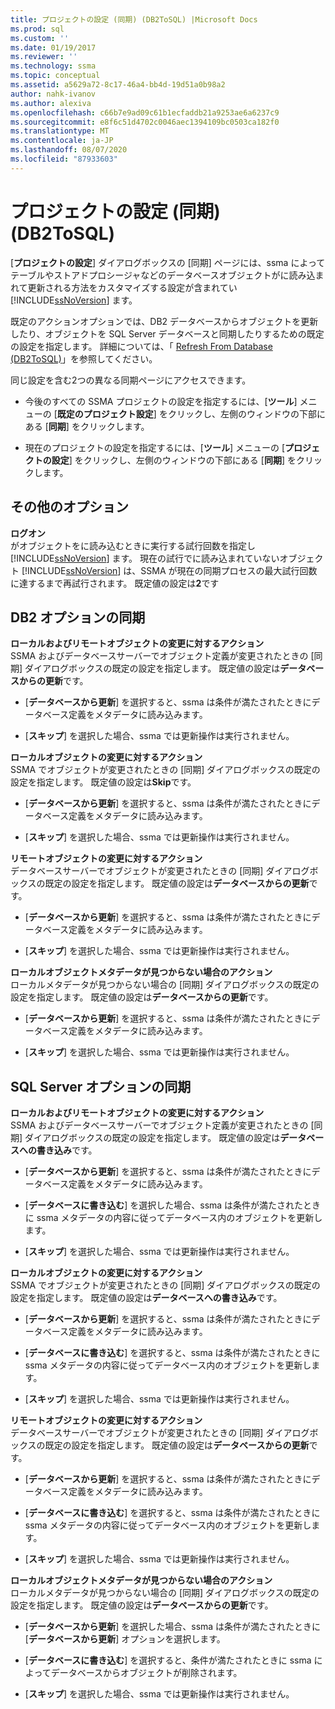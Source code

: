 ```yaml
---
title: プロジェクトの設定 (同期) (DB2ToSQL) |Microsoft Docs
ms.prod: sql
ms.custom: ''
ms.date: 01/19/2017
ms.reviewer: ''
ms.technology: ssma
ms.topic: conceptual
ms.assetid: a5629a72-8c17-46a4-bb4d-19d51a0b98a2
author: nahk-ivanov
ms.author: alexiva
ms.openlocfilehash: c66b7e9ad09c61b1ecfaddb21a9253ae6a6237c9
ms.sourcegitcommit: e8f6c51d4702c0046aec1394109bc0503ca182f0
ms.translationtype: MT
ms.contentlocale: ja-JP
ms.lasthandoff: 08/07/2020
ms.locfileid: "87933603"
---
```

# <a name="project-settingssynchronization-db2tosql"></a>プロジェクトの設定 (同期) (DB2ToSQL)
[**プロジェクトの設定**] ダイアログボックスの [同期] ページには、ssma によってテーブルやストアドプロシージャなどのデータベースオブジェクトがに読み込まれて更新される方法をカスタマイズする設定が含まれてい [!INCLUDE[ssNoVersion](../../includes/ssnoversion-md.md)] ます。  
  
既定のアクションオプションでは、DB2 データベースからオブジェクトを更新したり、オブジェクトを SQL Server データベースと同期したりするための既定の設定を指定します。 詳細については、「 [Refresh From Database &#40;DB2ToSQL&#41;](../../ssma/db2/refresh-from-database-db2tosql.md)」を参照してください。  
  
同じ設定を含む2つの異なる同期ページにアクセスできます。  
  
-   今後のすべての SSMA プロジェクトの設定を指定するには、[**ツール**] メニューの [**既定のプロジェクト設定**] をクリックし、左側のウィンドウの下部にある [**同期**] をクリックします。  
  
-   現在のプロジェクトの設定を指定するには、[**ツール**] メニューの [**プロジェクトの設定**] をクリックし、左側のウィンドウの下部にある [**同期**] をクリックします。  
  
## <a name="miscellaneous-options"></a>その他のオプション  
**ログオン**  
がオブジェクトをに読み込むときに実行する試行回数を指定し [!INCLUDE[ssNoVersion](../../includes/ssnoversion-md.md)] ます。 現在の試行でに読み込まれていないオブジェクト [!INCLUDE[ssNoVersion](../../includes/ssnoversion-md.md)] は、SSMA が現在の同期プロセスの最大試行回数に達するまで再試行されます。 既定値の設定は**2**です  
  
## <a name="synchronization-for-db2-options"></a>DB2 オプションの同期  
**ローカルおよびリモートオブジェクトの変更に対するアクション**  
SSMA およびデータベースサーバーでオブジェクト定義が変更されたときの [同期] ダイアログボックスの既定の設定を指定します。 既定値の設定は**データベースからの更新**です。  
  
-   [**データベースから更新**] を選択すると、ssma は条件が満たされたときにデータベース定義をメタデータに読み込みます。  
  
-   [**スキップ**] を選択した場合、ssma では更新操作は実行されません。  
  
**ローカルオブジェクトの変更に対するアクション**  
SSMA でオブジェクトが変更されたときの [同期] ダイアログボックスの既定の設定を指定します。 既定値の設定は**Skip**です。  
  
-   [**データベースから更新**] を選択すると、ssma は条件が満たされたときにデータベース定義をメタデータに読み込みます。  
  
-   [**スキップ**] を選択した場合、ssma では更新操作は実行されません。  
  
**リモートオブジェクトの変更に対するアクション**  
データベースサーバーでオブジェクトが変更されたときの [同期] ダイアログボックスの既定の設定を指定します。 既定値の設定は**データベースからの更新**です。  
  
-   [**データベースから更新**] を選択すると、ssma は条件が満たされたときにデータベース定義をメタデータに読み込みます。  
  
-   [**スキップ**] を選択した場合、ssma では更新操作は実行されません。  
  
**ローカルオブジェクトメタデータが見つからない場合のアクション**  
ローカルメタデータが見つからない場合の [同期] ダイアログボックスの既定の設定を指定します。 既定値の設定は**データベースからの更新**です。  
  
-   [**データベースから更新**] を選択すると、ssma は条件が満たされたときにデータベース定義をメタデータに読み込みます。  
  
-   [**スキップ**] を選択した場合、ssma では更新操作は実行されません。  
  
## <a name="synchronization-for-sql-server-options"></a>SQL Server オプションの同期  
**ローカルおよびリモートオブジェクトの変更に対するアクション**  
SSMA およびデータベースサーバーでオブジェクト定義が変更されたときの [同期] ダイアログボックスの既定の設定を指定します。 既定値の設定は**データベースへの書き込み**です。  
  
-   [**データベースから更新**] を選択すると、ssma は条件が満たされたときにデータベース定義をメタデータに読み込みます。  
  
-   [**データベースに書き込む**] を選択した場合、ssma は条件が満たされたときに ssma メタデータの内容に従ってデータベース内のオブジェクトを更新します。  
  
-   [**スキップ**] を選択した場合、ssma では更新操作は実行されません。  
  
**ローカルオブジェクトの変更に対するアクション**  
SSMA でオブジェクトが変更されたときの [同期] ダイアログボックスの既定の設定を指定します。 既定値の設定は**データベースへの書き込み**です。  
  
-   [**データベースから更新**] を選択すると、ssma は条件が満たされたときにデータベース定義をメタデータに読み込みます。  
  
-   [**データベースに書き込む**] を選択すると、ssma は条件が満たされたときに ssma メタデータの内容に従ってデータベース内のオブジェクトを更新します。  
  
-   [**スキップ**] を選択した場合、ssma では更新操作は実行されません。  
  
**リモートオブジェクトの変更に対するアクション**  
データベースサーバーでオブジェクトが変更されたときの [同期] ダイアログボックスの既定の設定を指定します。  既定値の設定は**データベースからの更新**です。  
  
-   [**データベースから更新**] を選択すると、ssma は条件が満たされたときにデータベース定義をメタデータに読み込みます。  
  
-   [**データベースに書き込む**] を選択すると、ssma は条件が満たされたときに ssma メタデータの内容に従ってデータベース内のオブジェクトを更新します。  
  
-   [**スキップ**] を選択した場合、ssma では更新操作は実行されません。  
  
**ローカルオブジェクトメタデータが見つからない場合のアクション**  
ローカルメタデータが見つからない場合の [同期] ダイアログボックスの既定の設定を指定します。 既定値の設定は**データベースからの更新**です。  
  
-   [**データベースから更新**] を選択した場合、ssma は条件が満たされたときに [**データベースから更新**] オプションを選択します。  
  
-   [**データベースに書き込む**] を選択すると、条件が満たされたときに ssma によってデータベースからオブジェクトが削除されます。  
  
-   [**スキップ**] を選択した場合、ssma では更新操作は実行されません。  
  
